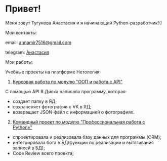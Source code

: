# Привет!
Меня зовут Тугунова Анастасия и я начинающий Python-разработчик!:)

Мои контакты:

email: <annamir7516@gmail.com>

telegram: [Анастасия](https://t.me/nastyatugun)

Мои работы:

Учебные проекты на платформе Нетология:

1. [Курсовая работа по модулю "ООП и работа с API"](https://github.com/AnastasiaTugunova/DZ_Kursovaya/tree/main)

С помощью API Я.Диска написала программу, которая:

   * создает папку в ЯД;
   * сохраненяет фотографии с VK в ЯД;
   * возвращает JSON-файл с информацией о фотографиях.

2. [Командный проект по модулю "Профессиональная работа с Python»"](https://github.com/NadezhdaLimanova/VKinder)

  * спроектировала и реализовала базу данных для программы (ORM);
  * интегрировала бота в БД(функции по реализации и вытягивания записей в БД);
  * Code Review всего проекта;
<!--
**AnastasiaTugunova/AnastasiaTugunova** is a ✨ _special_ ✨ repository because its `README.md` (this file) appears on your GitHub profile.

Here are some ideas to get you started:

- 🔭 I’m currently working on ...
- 🌱 I’m currently learning ...
- 👯 I’m looking to collaborate on ...
- 🤔 I’m looking for help with ...
- 💬 Ask me about ...
- 📫 How to reach me: ...
- 😄 Pronouns: ...
- ⚡ Fun fact: ...
-->
